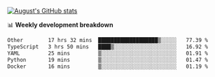 
[![August's GitHub stats](https://github-readme-stats.vercel.app/api?username=zou-weidong&show_icons=true&theme=radical)](https://github.com/zou-weidong)


📊 **Weekly development breakdown**
<!--START_SECTION:waka-->

```txt
Other        17 hrs 32 mins  ███████████████████▒░░░░░   77.39 %
TypeScript   3 hrs 50 mins   ████▒░░░░░░░░░░░░░░░░░░░░   16.92 %
YAML         25 mins         ▒░░░░░░░░░░░░░░░░░░░░░░░░   01.91 %
Python       19 mins         ▒░░░░░░░░░░░░░░░░░░░░░░░░   01.47 %
Docker       16 mins         ▒░░░░░░░░░░░░░░░░░░░░░░░░   01.19 %
```

<!--END_SECTION:waka-->
